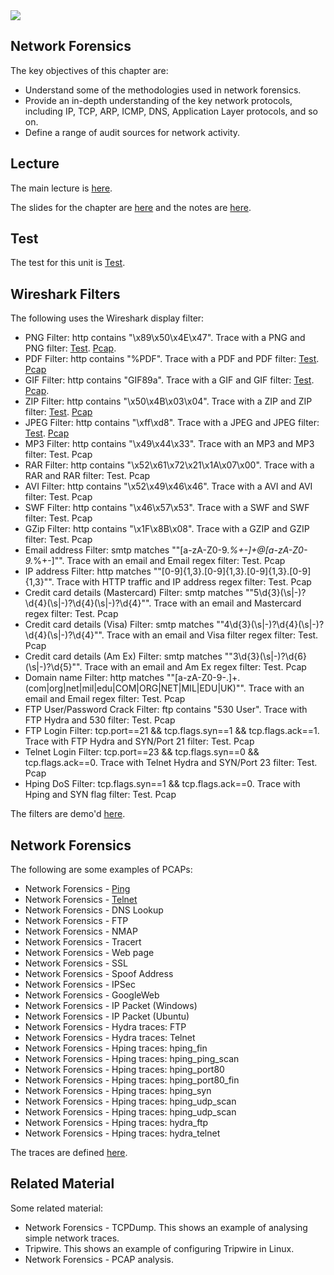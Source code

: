 <img src="https://github.com/billbuchanan/csn09112/blob/master/zadditional/top_csn09112.png"/>

## Network Forensics
The key objectives of this chapter are:

* Understand some of the methodologies used in network forensics.
* Provide an in-depth understanding of the key network protocols, including IP, TCP, ARP, ICMP, DNS, Application Layer protocols, and so on.
* Define a range of audit sources for network activity.

## Lecture
The main lecture is [here](https://www.youtube.com/watch?v=9_u1eriQtSY).

The slides for the chapter are [here](https://asecuritysite.com/book_chap08.pdf) and the notes are [here](https://asecuritysite.com/public/unit09.pdf).

## Test

The test for this unit is [Test](https://asecuritysite.com/tests/tests?sortBy=sfc09).
## Wireshark Filters
The following uses the Wireshark display filter:
* PNG Filter: http contains "\x89\x50\x4E\x47". Trace with a PNG and PNG filter: [Test](https://asecuritysite.com/forensics/tshark?fname=with_png.pcap&rulesname=http%20contains%20%2289%3A50%3A4E%3A47%22). [Pcap](https://asecuritysite.com/log/with_png.zip).
* PDF Filter: http contains "%PDF". Trace with a PDF and PDF filter: [Test](https://asecuritysite.com/forensics/tshark?fname=with_pdf.pcap&rulesname=http%20contains%20%5C%22%25PDF%5C%22). [Pcap](https://asecuritysite.com/log/with_pdf.zip)
* GIF Filter: http contains "GIF89a". Trace with a GIF and GIF filter: [Test](https://asecuritysite.com/forensics/tshark?fname=with_gif.pcap&rulesname=http%20contains%20%22GIF89a%22). [Pcap](https://asecuritysite.com/log/with_gif.zip).
* ZIP Filter: http contains "\x50\x4B\x03\x04". Trace with a ZIP and ZIP filter: [Test](https://asecuritysite.com/forensics/tshark?fname=with_zip.pcap&rulesname=http%20contains%20%2250%3A4B%3A03%3A04%22). [Pcap](https://asecuritysite.com/log/with_zip.zip)
* JPEG Filter: http contains "\xff\xd8". Trace with a JPEG and JPEG filter: [Test](https://asecuritysite.com/forensics/tshark?fname=with_jpg.pcap&rulesname=http%20contains%20%22ff%3Ad8%22). [Pcap](https://asecuritysite.com/log/with_jpg.zip)
* MP3 Filter: http contains "\x49\x44\x33". Trace with an MP3 and MP3 filter: Test. Pcap
* RAR Filter: http contains "\x52\x61\x72\x21\x1A\x07\x00". Trace with a RAR and RAR filter: Test. Pcap
* AVI Filter: http contains "\x52\x49\x46\x46". Trace with a AVI and AVI filter: Test. Pcap
* SWF Filter: http contains "\x46\x57\x53". Trace with a SWF and SWF filter: Test. Pcap
* GZip Filter: http contains "\x1F\x8B\x08". Trace with a GZIP and GZIP filter: Test. Pcap
* Email address Filter: smtp matches ""[a-zA-Z0-9._%+-]+@[a-zA-Z0-9._%+-]"". Trace with an email and Email regex filter: Test. Pcap
* IP address Filter: http matches ""[0-9]{1,3}\.[0-9]{1,3}\.[0-9]{1,3}.[0-9]{1,3}"". Trace with HTTP traffic and IP address regex filter: Test. Pcap
* Credit card details (Mastercard) Filter: smtp matches ""5\\d{3}(\\s|-)?\\d{4}(\\s|-)?\\d{4}(\\s|-)?\\d{4}"". Trace with an email and Mastercard regex filter: Test. Pcap
* Credit card details (Visa) Filter: smtp matches ""4\\d{3}(\\s|-)?\\d{4}(\\s|-)?\\d{4}(\\s|-)?\\d{4}"". Trace with an email and Visa filter regex filter: Test. Pcap
* Credit card details (Am Ex) Filter: smtp matches ""3\\d{3}(\\s|-)?\\d{6}(\\s|-)?\\d{5}"". Trace with an email and Am Ex regex filter: Test. Pcap
* Domain name Filter: http matches ""[a-zA-Z0-9\-\.]+\.(com|org|net|mil|edu|COM|ORG|NET|MIL|EDU|UK)"". Trace with an email and Email regex filter: Test. Pcap
* FTP User/Password Crack Filter: ftp contains \"530 User\". Trace with FTP Hydra and 530 filter: Test. Pcap
* FTP Login Filter: tcp.port==21 && tcp.flags.syn==1 && tcp.flags.ack==1. Trace with FTP Hydra and SYN/Port 21 filter: Test. Pcap
* Telnet Login Filter: tcp.port==23 && tcp.flags.syn==0 && tcp.flags.ack==0. Trace with Telnet Hydra and SYN/Port 23 filter: Test. Pcap
* Hping DoS Filter: tcp.flags.syn==1 && tcp.flags.ack==0. Trace with Hping and SYN flag filter: Test. Pcap

The filters are demo'd [here](https://asecuritysite.com/subjects/chapter20).

## Network Forensics
The following are some examples of PCAPs:

* Network Forensics - [Ping](https://asecuritysite.com/forensics/net?sortBy=video%3Aasecuritysite.com%2Flog%2Fping.txt)
* Network Forensics - [Telnet](https://asecuritysite.com/forensics/net?sortBy=video%3Aasecuritysite.com%2Flog%2Ftelnet.txt)
* Network Forensics - DNS Lookup
* Network Forensics - FTP
* Network Forensics - NMAP
* Network Forensics - Tracert
* Network Forensics - Web page
* Network Forensics - SSL
* Network Forensics - Spoof Address
* Network Forensics - IPSec
* Network Forensics - GoogleWeb
* Network Forensics - IP Packet (Windows)
* Network Forensics - IP Packet (Ubuntu)
* Network Forensics - Hydra traces: FTP
* Network Forensics - Hydra traces: Telnet
* Network Forensics - Hping traces: hping_fin
* Network Forensics - Hping traces: hping_ping_scan
* Network Forensics - Hping traces: hping_port80
* Network Forensics - Hping traces: hping_port80_fin
* Network Forensics - Hping traces: hping_syn
* Network Forensics - Hping traces: hping_udp_scan
* Network Forensics - Hping traces: hping_udp_scan
* Network Forensics - Hping traces: hydra_ftp
* Network Forensics - Hping traces: hydra_telnet

The traces are defined [here](https://asecuritysite.com/forensics/pcap).

## Related Material
Some related material:

* Network Forensics - TCPDump. This shows an example of analysing simple network traces.
* Tripwire. This shows an example of configuring Tripwire in Linux.
* Network Forensics - PCAP analysis.



